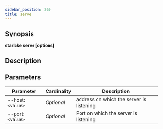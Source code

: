 ```yaml
---
sidebar_position: 260
title: serve
---
```



## Synopsis

**starlake serve [options]**

## Description


## Parameters

Parameter|Cardinality|Description
---|---|---
--host:`<value>`|*Optional*|address on which the server is listening
--port:`<value>`|*Optional*|Port on which the server is listening

